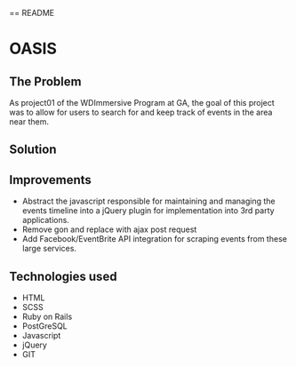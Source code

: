 == README
# OASIS

## The Problem
As project01 of the WDImmersive Program at GA, the goal of this project was to allow for users to search for and keep track of events in the area near them. 

## Solution

## Improvements
* Abstract the javascript responsible for maintaining and managing the events timeline into a jQuery plugin for implementation into 3rd party applications. 
* Remove gon and replace with ajax post request 
* Add Facebook/EventBrite API integration for scraping events from these large services. 

## Technologies used
* HTML
* SCSS
* Ruby on Rails
* PostGreSQL
* Javascript
* jQuery
* GIT
